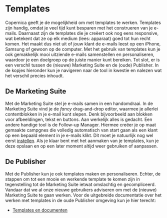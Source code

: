 # Templates

Copernica geeft je de mogelijkheid om met templates te werken.
Templates zijn handig, omdat je veel tijd kunt besparen met het construeren
van je e-mails. Daarnaast zijn de templates die je creëert ook nog eens
responsive, wat betekent dat ze op elk medium (lees: apparaat) goed tot 
hun recht komen. Het maakt dus niet uit of jouw klant de e-mails leest op een
iPhone, Samsung of gewoon op de computer. Met het gebruik van templates kun je
ook gemakkelijk mooi uitziende e-mails samenstellen en personaliseren,
waardoor je een doelgroep op de juiste manier kunt bereiken. Tot slot, er is 
een verschil tussen de (nieuwe) Marketing Suite en de (oude) Publisher.
In de kopjes hieronder kun je navigeren naar de tool in kwestie en nalezen
wat het verschil precies inhoudt.


## De Marketing Suite

Met de Marketing Suite stel je e-mails samen in een handomdraai. In de
Marketing Suite vind je de *fancy* drag-and-drop editor, waarmee je 
allerlei contentblokken in je e-mail kunt slepen. Denk bijvoorbeeld aan
blokken voor afbeeldingen, tekst en buttons. 
Aan werkelijk alles is gedacht. Een andere handige tool is de Follow-up Manager. 
Hiermee creëer je op maat gemaakte campgnes die volledig automatisch van 
start gaan als een klant op een bepaald element in je e-mails klikt. Dit 
moet je  natuurlijk nog wel eerst [instellen](./follow-up-manager.md). 
Als je klaar bent met het aanmaken van je templates, kun je deze opslaan 
en op een later moment altijd weer gebruiken of aanpassen.


## De Publisher

Met de Publisher kun je ook templates maken en personaliseren. 
Echter, de stappen om tot een mooie en werkende template te komen 
zijn in tegenstelling tot de Marketing Suite ietwat omslachtig en 
gecompliceerd. Vandaar dat we al onze nieuwe gebruikers adviseren 
om met de (nieuwe) Marketing Suite te gaan werken. Voor de uitgebreide 
documentatie over het werken met templates in de oude Publisher omgeving
kun je hier terecht:

* [Templates en documenten](templates-en-documenten)